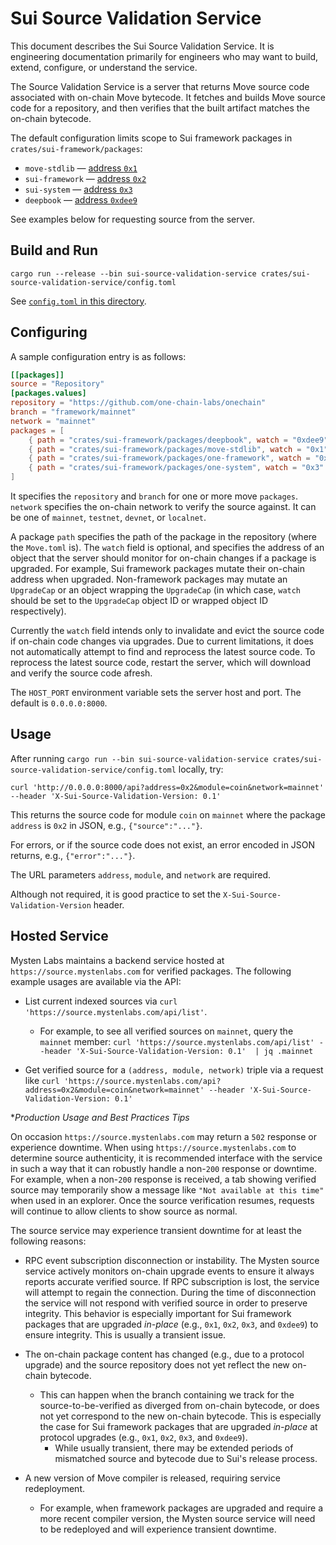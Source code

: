 # Sui Source Validation Service

This document describes the Sui Source Validation Service. It is engineering documentation primarily for engineers who may want to build, extend, configure, or understand the service.

The Source Validation Service is a server that returns Move source code associated with on-chain Move bytecode. It fetches and builds Move source code for a repository, and then verifies that the built artifact matches the on-chain bytecode. 

The default configuration limits scope to Sui framework packages in `crates/sui-framework/packages`:

- `move-stdlib` — [address `0x1`](https://suiexplorer.com/object/0x1)
- `sui-framework` — [address `0x2`](https://suiexplorer.com/object/0x2)
- `sui-system` — [address `0x3`](https://suiexplorer.com/object/0x2)
- `deepbook` — [address `0xdee9`](https://suiexplorer.com/object/0xdee9)

See examples below for requesting source from the server.

## Build and Run

```
cargo run --release --bin sui-source-validation-service crates/sui-source-validation-service/config.toml 
```

See [`config.toml` in this directory](config.toml).

## Configuring

A sample configuration entry is as follows:

```toml
[[packages]]
source = "Repository"
[packages.values]
repository = "https://github.com/one-chain-labs/onechain"
branch = "framework/mainnet"
network = "mainnet"
packages = [
    { path = "crates/sui-framework/packages/deepbook", watch = "0xdee9" },
    { path = "crates/sui-framework/packages/move-stdlib", watch = "0x1" },
    { path = "crates/sui-framework/packages/one-framework", watch = "0x2" },
    { path = "crates/sui-framework/packages/one-system", watch = "0x3" },
]
```

It specifies the `repository` and `branch` for one or more move `packages`. `network` specifies the on-chain network to verify the source against. It can be one of `mainnet`, `testnet`, `devnet`, or `localnet`.

A package `path` specifies the path of the package in the repository (where the `Move.toml` is).
The `watch` field is optional, and specifies the address of an object that the server should monitor for on-chain changes if a package is upgraded. For example, Sui framework packages mutate their on-chain address when upgraded. 
Non-framework packages may mutate an `UpgradeCap` or an object wrapping the `UpgradeCap` (in which case, `watch` should be set to the `UpgradeCap` object ID or wrapped object ID respectively).

Currently the `watch` field intends only to invalidate and evict the source code if on-chain code changes via upgrades. Due to current limitations, it does not automatically attempt to find and reprocess the latest source code. To reprocess the latest source code, restart the server, which will download and verify the source code afresh.

The `HOST_PORT` environment variable sets the server host and port. The default is `0.0.0.0:8000`.

## Usage

After running `cargo run --bin sui-source-validation-service crates/sui-source-validation-service/config.toml` locally, try:

```
curl 'http://0.0.0.0:8000/api?address=0x2&module=coin&network=mainnet' --header 'X-Sui-Source-Validation-Version: 0.1'
```

This returns the source code for module `coin` on `mainnet` where the package `address` is `0x2` in JSON, e.g., `{"source":"..."}`.

For errors, or if the source code does not exist, an error encoded in JSON returns, e.g., `{"error":"..."}`.

The URL parameters `address`, `module`, and `network` are required.

Although not required, it is good practice to set the `X-Sui-Source-Validation-Version` header.

## Hosted Service

Mysten Labs maintains a backend service hosted at `https://source.mystenlabs.com` for verified packages. The following example usages are available via the API:

- List current indexed sources via `curl 'https://source.mystenlabs.com/api/list'`. 
  - For example, to see all verified sources on `mainnet`, query the `mainnet` member: `curl 'https://source.mystenlabs.com/api/list' --header 'X-Sui-Source-Validation-Version: 0.1'  | jq .mainnet`
  
- Get verified source for a `(address, module, network)` triple via a request like `curl 'https://source.mystenlabs.com/api?address=0x2&module=coin&network=mainnet' --header 'X-Sui-Source-Validation-Version: 0.1'`

**Production Usage and Best Practices Tips*

On occasion `https://source.mystenlabs.com` may return a `502` response or experience downtime. When using `https://source.mystenlabs.com` to determine source authenticity, it is recommended interface with the service in such a way that it can robustly handle a non-`200` response or downtime. For example, when a non-`200` response is received, a tab showing verified source may temporarily show a message like `"Not available at this time"` when used in an explorer. Once the source verification resumes, requests will continue to allow clients to show source as normal.

The source service may experience transient downtime for at least the following reasons:

- RPC event subscription disconnection or instability. The Mysten source service actively monitors on-chain upgrade events to ensure it always reports accurate verified source. If RPC subscription is lost, the service will attempt to regain the connection. During the time of disconnection the service will not respond with verified source in order to preserve integrity. This behavior is especially important for Sui framework packages that are upgraded _in-place_ (e.g., `0x1`, `0x2`, `0x3`, and `0xdee9`) to ensure integrity. This is usually a transient issue.

- The on-chain package content has changed (e.g., due to a protocol upgrade) and the source repository does not yet reflect the new on-chain bytecode. 
  - This can happen when the branch containing we track for the source-to-be-verified as diverged from on-chain bytecode, or does not yet correspond to the new on-chain bytecode. This is especially the case for Sui framework packages that are upgraded _in-place_ at protocol upgrades (e.g., `0x1`, `0x2`, `0x3`, and `0xdee9`).
    - While usually transient, there may be extended periods of mismatched source and bytecode due to Sui's release process.
	
- A new version of Move compiler is released, requiring service redeployment.
  - For example, when framework packages are upgraded and require a more recent compiler version, the Mysten source service will need to be redeployed and will experience transient downtime.
